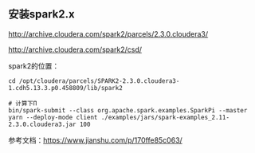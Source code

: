 ## 安装spark2.x



http://archive.cloudera.com/spark2/parcels/2.3.0.cloudera3/

http://archive.cloudera.com/spark2/csd/



spark2的位置：
```
cd /opt/cloudera/parcels/SPARK2-2.3.0.cloudera3-1.cdh5.13.3.p0.458809/lib/spark2

# 计算下Π
bin/spark-submit --class org.apache.spark.examples.SparkPi --master yarn --deploy-mode client ./examples/jars/spark-examples_2.11-2.3.0.cloudera3.jar 100
```


参考文档：https://www.jianshu.com/p/170ffe85c063/